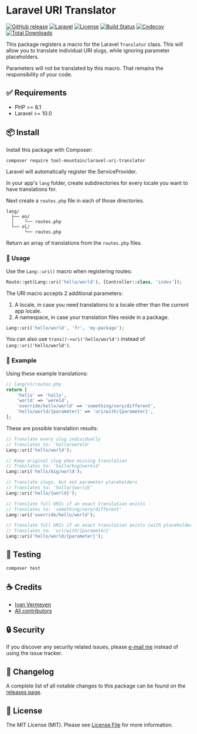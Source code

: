 # Laravel URI Translator

[![GitHub release](https://img.shields.io/github/release/tool-mountain/laravel-uri-translator.svg?style=flat-square)](https://github.com/tool-mountain/laravel-uri-translator/releases)
[![Laravel](https://img.shields.io/badge/laravel-12-red?style=flat-square&logo=laravel&logoColor=white)](https://laravel.com)
[![License](https://img.shields.io/packagist/l/tool-mountain/laravel-uri-translator.svg?style=flat-square)](LICENSE.md)
[![Build Status](https://img.shields.io/github/actions/workflow/status/tool-mountain/laravel-uri-translator/run-tests.yml?style=flat-square&logo=github&logoColor=white&label=tests)](https://github.com/tool-mountain/laravel-uri-translator/actions)
[![Codecov](https://img.shields.io/codecov/c/github/tool-mountain/laravel-uri-translator?style=flat-square)](https://codecov.io/gh/tool-mountain/laravel-uri-translator)
[![Total Downloads](https://img.shields.io/packagist/dt/tool-mountain/laravel-uri-translator.svg?style=flat-square)](https://packagist.org/packages/tool-mountain/laravel-uri-translator)

This package registers a macro for the Laravel `Translator` class.
This will allow you to translate individual URI slugs, while ignoring parameter placeholders.

Parameters will not be translated by this macro. That remains the responsibility of your code.

## ✅ Requirements

- PHP >= 8.1
- Laravel >= 10.0

## 📦 Install

Install this package with Composer:

```bash
composer require tool-mountain/laravel-uri-translator
```

Laravel will automatically register the ServiceProvider.

In your app's `lang` folder, create subdirectories for every locale you want to have translations for.

Next create a `routes.php` file in each of those directories.

```
lang/
  ├── en/
  │    └── routes.php
  └── nl/
       └── routes.php
```

Return an array of translations from the `routes.php` files.

### 🚀 Usage

Use the `Lang::uri()` macro when registering routes:

```php
Route::get(Lang::uri('hello/world'), [Controller::class, 'index']);
```

The URI macro accepts 2 additional parameters:

1. A locale, in case you need translations to a locale other than the current app locale.
2. A namespace, in case your translation files reside in a package.

```php
Lang::uri('hello/world', 'fr', 'my-package');
```

You can also use `trans()->uri('hello/world')` instead of `Lang::uri('hello/world')`.

### 🔌 Example

Using these example translations:

```php
// lang/nl/routes.php
return [
    'hello' => 'hallo',
    'world' => 'wereld',
    'override/hello/world' => 'something/very/different',
    'hello/world/{parameter}' => 'uri/with/{parameter}',
];
```

These are possible translation results:

```php
// Translate every slug individually
// Translates to: 'hallo/wereld'
Lang::uri('hello/world');

// Keep original slug when missing translation
// Translates to: 'hallo/big/wereld'
Lang::uri('hello/big/world');

// Translate slugs, but not parameter placeholders
// Translates to: 'hallo/{world}'
Lang::uri('hello/{world}');

// Translate full URIs if an exact translation exists
// Translates to: 'something/very/different'
Lang::uri('override/hello/world');

// Translate full URIs if an exact translation exists (with placeholder)
// Translates to: 'uri/with/{parameter}'
Lang::uri('hello/world/{parameter}');
```

## 🚧 Testing

```bash
composer test
```
## ☕️ Credits

- [Ivan Vermeyen](https://github.com/ivanvermeyen)
- [All contributors](https://github.com/tool-mountain/laravel-uri-translator/contributors)

## 🔒 Security

If you discover any security related issues, please [e-mail me](mailto:roj@vroe.men) instead of using the issue tracker.

## 📑 Changelog

A complete list of all notable changes to this package can be found on the
[releases page](https://github.com/tool-mountain/laravel-uri-translator/releases).

## 📜 License

The MIT License (MIT). Please see [License File](LICENSE.md) for more information.
